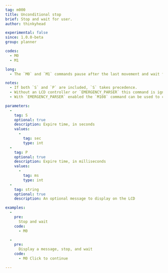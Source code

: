 ```yaml
---
tag: m000
title: Unconditional stop
brief: Stop and wait for user.
author: thinkyhead

experimental: false
since: 1.0.0-beta
group: planner

codes:
  - M0
  - M1

long:
  - The `M0` and `M1` commands pause after the last movement and wait for the user to continue.

notes:
  - If both `S` and `P` are included, `S` takes precedence.
  - Without an LCD controller or `EMERGENCY_PARSER` this command is ignored.
  - With `EMERGENCY_PARSER` enabled the `M108` command can be used to continue.

parameters:
  -
    tag: S
    optional: true
    description: Expire time, in seconds
    values:
      -
        tag: sec
        type: int
  -
    tag: P
    optional: true
    description: Expire time, in milliseconds
    values:
      -
        tag: ms
        type: int
  -
    tag: string
    optional: true
    description: An optional message to display on the LCD

examples:
  -
    pre:
      Stop and wait
    code:
      - M0

  -
    pre:
      Display a message, stop, and wait
    code:
      - M0 Click to continue

---
```


